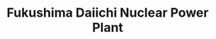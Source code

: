 ---
title: Fukushima Daiichi Nuclear Power Plant
category: paintings
series: -2015
year: 2012
image: fukushima.jpg
size: 
materials: oil on canvas
---